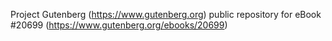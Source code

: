 Project Gutenberg (https://www.gutenberg.org) public repository for eBook #20699 (https://www.gutenberg.org/ebooks/20699)
